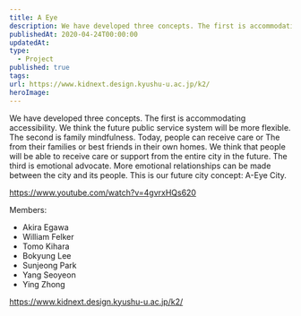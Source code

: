 ```yaml
---
title: A Eye
description: We have developed three concepts. The first is accommodating accessibility. We think the future public service system will be more flexible.
publishedAt: 2020-04-24T00:00:00
updatedAt: 
type:
  - Project
published: true
tags: 
url: https://www.kidnext.design.kyushu-u.ac.jp/k2/
heroImage:
---
```

We have developed three concepts. The first is accommodating accessibility. We think the future public service system will be more flexible. The second is family mindfulness. Today, people can receive care or The from their families or best friends in their own homes. We think that people will be able to receive care or support from the entire city in the future. The third is emotional advocate. More emotional relationships can be made between the city and its people. This is our future city concept: A-Eye City.

https://www.youtube.com/watch?v=4gvrxHQs620

Members: 
- Akira Egawa
- William Felker
- Tomo Kihara
- Bokyung Lee
- Sunjeong Park
- Yang Seoyeon
- Ying Zhong



https://www.kidnext.design.kyushu-u.ac.jp/k2/